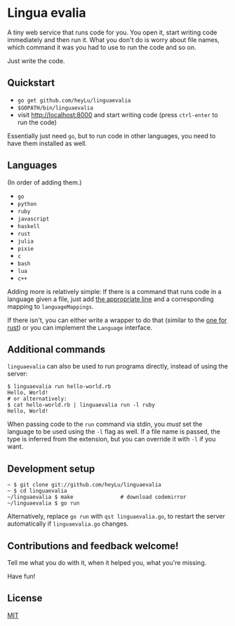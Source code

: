# Lingua evalia

A tiny web service that runs code for you. You open it, start writing code
immediately and then run it. What you don't do is worry about file names,
which command it was you had to use to run the code and so on.

Just write the code.

## Quickstart

* `go get github.com/heyLu/linguaevalia`
* `$GOPATH/bin/linguaevalia`
* visit <http://localhost:8000> and start writing code (press `ctrl-enter`
    to run the code)

Essentially just need `go`, but to run code in other languages, you need
to have them installed as well.

## Languages

(In order of adding them.)

- `go`
- `python`
- `ruby`
- `javascript`
- `haskell`
- `rust`
- `julia`
- `pixie`
- `c`
- `bash`
- `lua`
- `c++`

Adding more is relatively simple: If there is a command that runs code in
a language given a file, just add [the appropriate line](./linguaevalia.go#L40-L47)
and a corresponding mapping to `languageMappings`.

If there isn't, you can either write a wrapper to do that (similar to the
[one for rust](./bin/run-rust)) or you can implement the `Language`
interface.

## Additional commands

`linguaevalia` can also be used to run programs directly, instead of using the
server:

```
$ linguaevalia run hello-world.rb
Hello, World!
# or alternatively:
$ cat hello-world.rb | linguaevalia run -l ruby
Hello, World!
```

When passing code to the `run` command via stdin, you *must* set the language
to be used using the `-l` flag as well. If a file name is passed, the type is
inferred from the extension, but you can override it with `-l` if you want.

## Development setup

```
~ $ git clone git://github.com/heyLu/linguaevalia
~ $ cd linguaevalia
~/linguaevalia $ make               # download codemirror
~/linguaevalia $ go run
```

Alternatively, replace `go run` with `qst linguaevalia.go`, to restart
the server automatically if `linguaevalia.go` changes.

## Contributions and feedback welcome!

Tell me what you do with it, when it helped you, what you're missing.

Have fun!

## License

[MIT](./LICENSE)

